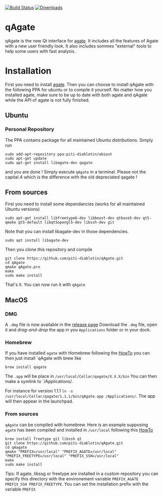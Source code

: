 [![Build Status](https://travis-ci.org/piti-diablotin/qAgate.svg?branch=master)](https://travis-ci.org/piti-diablotin/qAgate)
[![Downloads](https://img.shields.io/github/downloads/piti-diablotin/qAgate/latest/total.svg)](https://github.com/piti-diablotin/qAgate/releases/latest)

# qAgate
qAgate is the new Qt interface for [agate](https://github.com/piti-diablotin/agate).
It includes all the features of Agate with a new user friendly look.
It also includes sommes "external" tools to help some users with fast analysis.

# Installation
First you need to install [agate](https://github.com/piti-diablotin/agate).
Then you can choose to install qAgate with the following PPA for ubuntu or to compile it yourself.
No matter how you installed agate, make sure to be up to date with both agate and qAgate while the API of agate is not fully finished.

## Ubuntu

### Personal Repository
The PPA contains package for all maintained Ubuntu distributions.
Simply run 
```
sudo add-apt-repository ppa:piti-diablotin/abiout
sudo apt-get update
sudo apt-get install libagate-dev qagate
```
and you are done !
Simply execute `qAgate` in a terminal.
Please not the capital *A* which is the difference with the old depreciated qagate !


## From sources
First you need to install some dependancies (works for all maintained Ubuntu versions)
  ```
  sudo apt-get install libfreetype6-dev libboost-dev qtbase5-dev qt5-qmake qt5-default libqt5opengl5-dev libssh-dev git
  ```
  Note that you can install libagate-dev in those dependencies.
  ```
  sudo apt install libagate-dev
  ```
  Then you clone this repository and compile
  ```
  git clone https://github.com/piti-diablotin/qAgate.git
  cd qAgate
  qmake qAgate.pro
  make
  sudo make install
  ```
  That's it.
  You can now run it with `qAgate`

## MacOS

### DMG
  A `.dmg` file is now available in the [release page](https://github.com/piti-diablotin/qAgate/releases)
  Download the `.dmg` file, open it and *drag-and-drop* the app in you `Applications` folder or in your dock.

### Homebrew
  If you have installed `agate` with Homebrew following the [HowTo](https://github.com/piti-diablotin/agate/blob/master/README.md) you can then just install `qAgate with brew like
  ```
  brew install qagate
  ```
  The `.app` will be place in `/usr/local/Cellar/qagate/X.X.X/bin`
  You can then make a symlink to `/Applications/.

  For instance for version 1.1.1 `ln -s /usr/local/Cellar/qagate/1.1.1/bin/qAgate.app /Applications/`.
  The app will then appear in the launchpad.

### From sources
  `qAgate` can be compiled with homebrew. Here is an example supposing `agate` has been compiled and installed in `/usr/local` following this [HowTo](https://github.com/piti-diablotin/agate/blob/master/README.md)
  ```
  brew install freetype git libssh qt
  git clone https://github.com/piti-diablotin/qAgate.git
  cd qAagate
  qmake "PREFIX=/usr/local" "PREFIX_AGATE=/usr/local" "PREFIX_FREETYPE=/usr/local" "PREFIX_SSH=/usr/local"
  make
  sudo make install
  ```

  *Tips*: If agate, libssg or freetype are installed in a custom repository you can specify this directory with the environement variable
  `PREFIX_AGATE PREFIX_SSH PREFIX_FREETYPE`.
  You can set the installation prefix with the variable `PREFIX`
